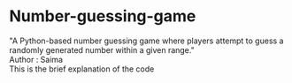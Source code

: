 # Number-guessing-game
"A Python-based number guessing game where players attempt to guess a randomly generated number within a given range."
<br>
Author : Saima
<br>
This is the brief explanation of the code 
